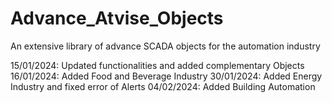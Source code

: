 # Advance_Atvise_Objects
An extensive library of advance SCADA objects for the automation industry

15/01/2024: Updated functionalities and added complementary Objects
16/01/2024: Added Food and Beverage Industry
30/01/2024: Added Energy Industry and fixed error of Alerts
04/02/2024: Added Building Automation
